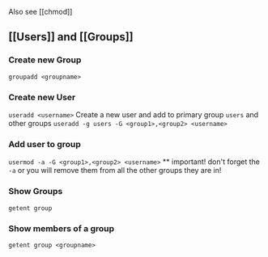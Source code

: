 Also see [[chmod]]

## [[Users]] and [[Groups]]

### Create new Group
```groupadd <groupname>```

### Create new User
```useradd <username>```
Create a new user and add to primary group `users` and other groups
`useradd -g users -G <group1>,<group2> <username>`

### Add user to group
```usermod -a -G <group1>,<group2> <username>```
** important! don't forget the `-a` or you will remove them from all the other groups they are in!

### Show Groups
`getent group`

### Show members of a group
```getent group <groupname>```


